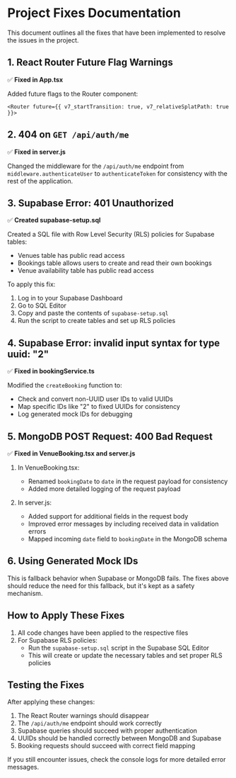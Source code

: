 # Project Fixes Documentation

This document outlines all the fixes that have been implemented to resolve the issues in the project.

## 1. React Router Future Flag Warnings

✅ **Fixed in App.tsx**

Added future flags to the Router component:
```tsx
<Router future={{ v7_startTransition: true, v7_relativeSplatPath: true }}>
```

## 2. 404 on `GET /api/auth/me`

✅ **Fixed in server.js**

Changed the middleware for the `/api/auth/me` endpoint from `middleware.authenticateUser` to `authenticateToken` for consistency with the rest of the application.

## 3. Supabase Error: 401 Unauthorized

✅ **Created supabase-setup.sql**

Created a SQL file with Row Level Security (RLS) policies for Supabase tables:
- Venues table has public read access
- Bookings table allows users to create and read their own bookings
- Venue availability table has public read access

To apply this fix:
1. Log in to your Supabase Dashboard
2. Go to SQL Editor
3. Copy and paste the contents of `supabase-setup.sql`
4. Run the script to create tables and set up RLS policies

## 4. Supabase Error: invalid input syntax for type uuid: "2"

✅ **Fixed in bookingService.ts**

Modified the `createBooking` function to:
- Check and convert non-UUID user IDs to valid UUIDs
- Map specific IDs like "2" to fixed UUIDs for consistency
- Log generated mock IDs for debugging

## 5. MongoDB POST Request: 400 Bad Request

✅ **Fixed in VenueBooking.tsx and server.js**

1. In VenueBooking.tsx:
   - Renamed `bookingDate` to `date` in the request payload for consistency
   - Added more detailed logging of the request payload

2. In server.js:
   - Added support for additional fields in the request body
   - Improved error messages by including received data in validation errors
   - Mapped incoming `date` field to `bookingDate` in the MongoDB schema

## 6. Using Generated Mock IDs

This is fallback behavior when Supabase or MongoDB fails. The fixes above should reduce the need for this fallback, but it's kept as a safety mechanism.

## How to Apply These Fixes

1. All code changes have been applied to the respective files
2. For Supabase RLS policies:
   - Run the `supabase-setup.sql` script in the Supabase SQL Editor
   - This will create or update the necessary tables and set proper RLS policies

## Testing the Fixes

After applying these changes:

1. The React Router warnings should disappear
2. The `/api/auth/me` endpoint should work correctly
3. Supabase queries should succeed with proper authentication
4. UUIDs should be handled correctly between MongoDB and Supabase
5. Booking requests should succeed with correct field mapping

If you still encounter issues, check the console logs for more detailed error messages. 